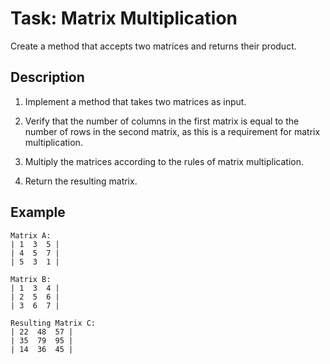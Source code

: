 # Task: Matrix Multiplication

Create a method that accepts two matrices and returns their product.

## Description

1. Implement a method that takes two matrices as input.

2. Verify that the number of columns in the first matrix is equal to the number of rows in the second matrix, as this is a requirement for matrix multiplication.

3. Multiply the matrices according to the rules of matrix multiplication.

4. Return the resulting matrix.

## Example

```
Matrix A:
| 1  3  5 |
| 4  5  7 |
| 5  3  1 |

Matrix B:
| 1  3  4 |
| 2  5  6 |
| 3  6  7 |

Resulting Matrix C:
| 22  48  57 |
| 35  79  95 |
| 14  36  45 |

```
